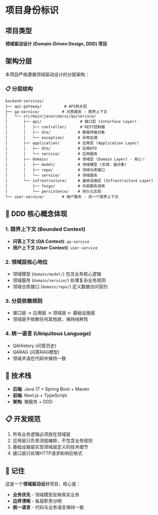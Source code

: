 # 项目身份标识

## 项目类型
**领域驱动设计 (Domain-Driven Design, DDD) 项目**

## 架构分层
本项目严格遵循领域驱动设计的分层架构：

### 📋 分层结构
```
backend-services/
├── api-gateway/          # API网关层
├── qa-service/          # 问答服务 - 限界上下文
│   └── src/main/java/com/ai/qa/service/
│       ├── api/                 # 接口层 (Interface Layer)
│       │   ├── controller/      # REST控制器
│       │   ├── dto/            # 数据传输对象
│       │   └── exception/      # 异常处理
│       ├── application/        # 应用层 (Application Layer)
│       │   ├── dto/            # 应用DTO
│       │   └── service/        # 应用服务
│       ├── domain/             # 领域层 (Domain Layer) - 核心！
│       │   ├── model/          # 领域模型 (实体、值对象)
│       │   ├── repo/           # 领域仓库接口
│       │   └── service/        # 领域服务
│       └── infrastructure/     # 基础设施层 (Infrastructure Layer)
│           ├── feign/          # 外部服务调用
│           └── persistence/    # 持久化实现
└── user-service/        # 用户服务 - 另一个限界上下文
```

## 🎯 DDD 核心概念体现

### 1. 限界上下文 (Bounded Context)
- **问答上下文 (QA Context)**: `qa-service`
- **用户上下文 (User Context)**: `user-service`

### 2. 领域层核心地位
- 领域模型 (`domain/model/`) 包含业务核心逻辑
- 领域服务 (`domain/service/`) 处理复杂业务规则
- 领域仓库接口 (`domain/repo/`) 定义数据访问契约

### 3. 分层依赖规则
- 接口层 → 应用层 → 领域层 ← 基础设施层
- 领域层不依赖任何其他层，保持纯粹性

### 4. 统一语言 (Ubiquitous Language)
- QAHistory (问答历史)
- QARAG (问答RAG模型)
- 领域术语在代码中保持一致

## 🔧 技术栈
- **后端**: Java 17 + Spring Boot + Maven
- **前端**: Next.js + TypeScript
- **架构**: 微服务 + DDD

## 📋 开发规范
1. 所有业务逻辑必须放在领域层
2. 应用层只负责流程编排，不包含业务规则
3. 基础设施层实现领域层定义的技术细节
4. 接口层只处理HTTP请求和响应格式

## 🚀 记住
这是一个**领域驱动设计**项目，核心是：
- **业务优先** - 领域模型反映真实业务
- **边界清晰** - 各层职责分明
- **统一语言** - 代码与业务语言保持一致